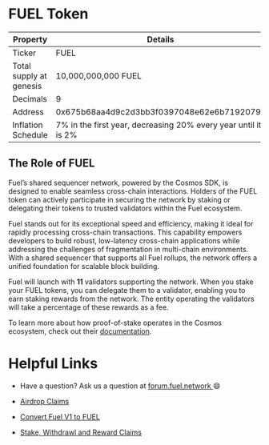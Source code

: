 # FUEL Token

| Property                | Details                                                        |
|-------------------------|----------------------------------------------------------------|
| Ticker                  | FUEL                                                           |
| Total supply at genesis | 10,000,000,000 FUEL                                            |
| Decimals                | 9                                                              |
| Address                 | 0x675b68aa4d9c2d3bb3f0397048e62e6b7192079c                     |
| Inflation Schedule      | 7% in the first year, decreasing 20% every year until it is 2% |

## The Role of FUEL

Fuel’s shared sequencer network, powered by the Cosmos SDK, is designed to enable seamless cross-chain interactions. Holders of the FUEL token can actively participate in securing the network by staking or delegating their tokens to trusted validators within the Fuel ecosystem.

Fuel stands out for its exceptional speed and efficiency, making it ideal for rapidly processing cross-chain transactions. This capability empowers developers to build robust, low-latency cross-chain applications while addressing the challenges of fragmentation in multi-chain environments. With a shared sequencer that supports all Fuel rollups, the network offers a unified foundation for scalable block building.

Fuel will launch with **11** validators supporting the network. When you stake your FUEL tokens, you can delegate them to a validator, enabling you to earn staking rewards from the network. The entity operating the validators will take a percentage of these rewards as a fee.

To learn more about how proof-of-stake operates in the Cosmos ecosystem, check out their [documentation](https://docs.cosmos.network/main/build/modules/staking).

# Helpful Links
- Have a question? Ask us a question at [forum.fuel.network
](https://forum.fuel.network/) 😄
<!-- TODO: add link -->
- [Airdrop Claims]()
<!-- TODO: add link -->
- [Convert Fuel V1 to FUEL]()
<!-- TODO: add link -->
- [Stake, Withdrawl and Reward Claims]()